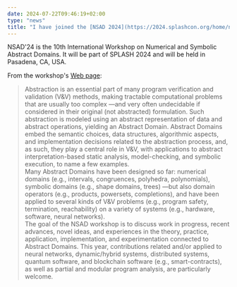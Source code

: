 ```yaml
---
date: 2024-07-22T09:46:19+02:00
type: "news"
title: "I have joined the [NSAD 2024](https://2024.splashcon.org/home/nsad-2024) program committee."
---
```


NSAD'24 is the 
10th International Workshop on Numerical and Symbolic Abstract Domains.
It will be part of SPLASH 2024 and will be held in Pasadena, CA, USA.

From the workshop's [Web page](https://2024.splashcon.org/home/nsad-2024):

>Abstraction is an essential part of many program verification and validation
(V&V) methods, making tractable computational problems that are usually too
complex —and very often undecidable if considered in their original (not
abstracted) formulation. Such abstraction is modeled using an abstract
representation of data and abstract operations, yielding an Abstract Domain.
Abstract Domains embed the semantic choices, data structures, algorithmic
aspects, and implementation decisions related to the abstraction process, and,
as such, they play a central role in V&V, with applications to abstract
interpretation-based static analysis, model-checking, and symbolic execution,
to name a few examples.  
Many Abstract Domains have been designed so far: numerical domains (e.g.,
intervals, congruences, polyhedra, polynomials), symbolic domains (e.g., shape
domains, trees) —but also domain operators (e.g., products, powersets,
completions), and have been applied to several kinds of V&V problems (e.g.,
program safety, termination, reachability) on a variety of systems (e.g.,
hardware, software, neural networks).  
The goal of the NSAD workshop is to discuss work in progress, recent advances,
novel ideas, and experiences in the theory, practice, application,
implementation, and experimentation connected to Abstract Domains. This year,
contributions related and/or applied to neural networks, dynamic/hybrid
systems, distributed systems, quantum software, and blockchain software (e.g.,
smart-contracts), as well as partial and modular program analysis, are
particularly welcome.
